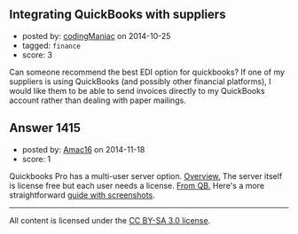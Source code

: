 ## Integrating QuickBooks with suppliers

- posted by: [codingManiac](https://stackexchange.com/users/2972311/codingmaniac) on 2014-10-25
- tagged: `finance`
- score: 3

<p>Can someone recommend the best EDI option for quickbooks? If one of my suppliers is using QuickBooks (and possibly other financial platforms), I would like them to be able to send invoices directly to my QuickBooks account rather than dealing with paper mailings.</p>



## Answer 1415

- posted by: [Amac16](https://stackexchange.com/users/4951349/amac16) on 2014-11-18
- score: 1

<p>Quickbooks Pro has a multi-user server option. <a href="http://smallbusiness.chron.com/install-quickbooks-pro-server-multiple-use-61067.html" rel="nofollow">Overview.</a>
The server itself is license free but each user needs a license. <a href="http://smallbusiness.chron.com/install-quickbooks-pro-server-multiple-use-61067.html" rel="nofollow">From QB.</a> Here's a more straightforward <a href="http://www.nxcomputerservices.com/articles/setting-and-configuring-quickbooks-database-server/" rel="nofollow">guide with screenshots</a>.</p>




---

All content is licensed under the [CC BY-SA 3.0 license](https://creativecommons.org/licenses/by-sa/3.0/).

